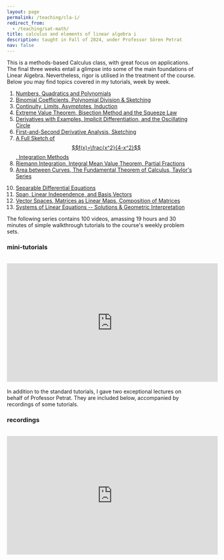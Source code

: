 ```yaml
---
layout: page
permalink: /teaching/cla-i/
redirect_from:
  - /teaching/sat-math/
title: calculus and elements of linear algebra i
description: taught in Fall of 2024, under Professor Sören Petrat
nav: false
---
```


<!-- incorporate the exercises later -->


This is a methods-based Calculus class, with great focus on applications. The final three weeks entail a glimpse into some of the main foundations of Linear Algebra. Nevertheless, rigor is utilised in the treatment of the course. Below you may find topics covered in my tutorials, week by week.<br>


1. [Numbers, Quadratics and Polynomials](/teaching/cla-i/week-1/)
2. [Binomial Coefficients, Polynomial Division & Sketching](/teaching/cla-i/week-2/)
3. [Continuity, Limits, Asymptotes, Induction](/teaching/cla-i/week-3/) <!-- $$\epsilon-\delta$$ -->
4. [Extreme Value Theorem, Bisection Method and the Squeeze Law](/teaching/cla-i/week-4/) <!-- The Exponential Function, and the Derivatve as a Linear Approximation -->
5. [Derivatives with Examples, Implicit Differentiation, and the Oscillating Circle](/teaching/cla-i/week-5/)
6. [First-and-Second Derivative Analysis, Sketching](/teaching/cla-1/week-6/)
7. [A Full Sketch of $$f(x)=\frac{x^2}{4-x^2}$$, Integration Methods](/teaching/cla-i/week-7/) <!-- by Substitution, by Parts, by Anti-Derivative, -->
8. [Riemann Integration, Integral Mean Value Theorem, Partial Fractions](/teaching/cla-i/week-8/)
9. [Area between Curves, The Fundamental Theorem of Calculus, Taylor's Series](/teaching/cla-i/week-9/) <!-- , , Two Arguments for the Taylor Series, The Gamma Function -->
<!--[9.0 Solving the 2020 Midterm Exam by Professor Marcel Oliver]-->
10. [Separable Differential Equations](/teaching/cla-i/week-10/) <!-- , and Newton's Law of Cooling-->
11. [Span, Linear Independence, and Basis Vectors](/teaching/cla-i/week-11/)
12. [Vector Spaces, Matrices as Linear Maps, Composition of Matrices](/teaching/cla-i/week-12/)
13. [Systems of Linear Equations -- Solutions & Geometric Interpretation](/teaching/cla-i/week-13/)<br>

The following series contains 100 videos, amassing 19 hours and 30 minutes of simple walkthrough tutorials to the course's weekly problem sets. 
<br>
### mini-tutorials
 <br>
<div style="text-align: center;">
 <iframe width="560" height="315" src="https://www.youtube-nocookie.com/embed/videoseries?si=MJBj2LF28GHVeoL4&amp;list=PL5nC3GggzQpNVa2Pfa4P3pVYc5QW3xkex" title="YouTube video player" frameborder="0" allow="accelerometer; autoplay; clipboard-write; encrypted-media; gyroscope; picture-in-picture; web-share" referrerpolicy="strict-origin-when-cross-origin" allowfullscreen></iframe>
 </div>
<br> 
In addition to the standard tutorials, I gave two exceptional lectures on behalf of Professor Petrat. They are included below, accompanied by recordings of some tutorials.

### recordings 
<br>
<div style="text-align: center;">
<iframe width="560" height="315" src="https://www.youtube-nocookie.com/embed/videoseries?si=UIBQXUOqI-in-uK7&amp;list=PL5nC3GggzQpNI5em5tC6_paEL1ZyFI3Cq" title="YouTube video player" frameborder="0" allow="accelerometer; autoplay; clipboard-write; encrypted-media; gyroscope; picture-in-picture; web-share" referrerpolicy="strict-origin-when-cross-origin" allowfullscreen></iframe>
 </div>



<!--
#### week 1
[tutorial notes](/assets/pdf/teaching/cla-1/Tutorial 1 - CLA (I).pdf/)  


#### week 2
[tutorial notes](/assets/pdf/teaching/cla-1/Tutorial 2 - CLA (I).pdf/)  
[short video tutorials]

#### week 3
[tutorial notes](/assets/pdf/teaching/cla-1/Tutorial 3 - CLA (I).pdf/)  
[short video tutorials](/teaching/cla-1/week-3/)

#### week 4
[tutorial notes](/assets/pdf/teaching/cla-1/Tutorial 4 - CLA (I).pdf/)  
[short video tutorials](/teaching/cla-1/week-4/)

#### week 5
[tutorial notes](/assets/pdf/teaching/cla-1/Tutorial 5 - CLA (I).pdf/)  
[short video tutorials](/teaching/cla-1/week-5/)

#### week 6
[tutorial notes](/assets/pdf/teaching/cla-1/Tutorial 6 - CLA (I).pdf/)  
[short video tutorials](/teaching/cla-1/week-6/)

#### week 7
[tutorial notes](/assets/pdf/teaching/cla-1/Tutorial 7 - CLA (I).pdf/)  
[short video tutorials](/teaching/cla-1/week-7/)

#### week 8
[tutorial notes](/assets/pdf/teaching/cla-1/Tutorial 8 - CLA (I).pdf/)  
[short video tutorials](/teaching/cla-1/week-8/)

#### week 9
[tutorial notes](/assets/pdf/teaching/cla-1/Tutorial 9 - CLA (I).pdf/)  


#### week 10
[tutorial notes](/assets/pdf/teaching/cla-1/Tutorial 10 - CLA (I).pdf/)  


#### week 11
[tutorial notes](/assets/pdf/teaching/cla-1/Tutorial 11 - CLA (I).pdf/)  

#### week 12
[tutorial notes](/assets/pdf/teaching/cla-1/Tutorial 12 - CLA (I).pdf/)  

#### week 13
[tutorial notes](/assets/pdf/teaching/cla-1/Tutorial 13 - CLA (I).pdf/)  


-->





